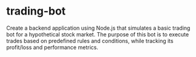 # trading-bot
Create a backend application using Node.js that simulates a basic trading bot for a hypothetical stock market. The purpose of this bot is to execute trades based on predefined rules and conditions, while tracking its profit/loss and performance metrics.
